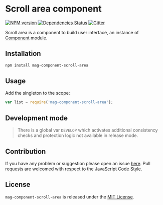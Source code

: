 Scroll area component
==============

[![NPM version](https://img.shields.io/npm/v/mag-component-scroll-area.svg?style=flat-square)](https://www.npmjs.com/package/mag-component-scroll-area)
[![Dependencies Status](https://img.shields.io/david/spasdk/component-scroll-area.svg?style=flat-square)](https://david-dm.org/spasdk/component-scroll-area)
[![Gitter](https://img.shields.io/badge/gitter-join%20chat-blue.svg?style=flat-square)](https://gitter.im/DarkPark/spasdk)


Scroll area is a component to build user interface, an instance of [Component](https://github.com/spasdk/component) module.


## Installation ##

```bash
npm install mag-component-scroll-area
```


## Usage ##

Add the singleton to the scope:

```js
var list = require('mag-component-scroll-area');
```


## Development mode ##

> There is a global var `DEVELOP` which activates additional consistency checks and protection logic not available in release mode.


## Contribution ##

If you have any problem or suggestion please open an issue [here](https://github.com/spasdk/component-scroll-area/issues).
Pull requests are welcomed with respect to the [JavaScript Code Style](https://github.com/DarkPark/jscs).


## License ##

`mag-component-scroll-area` is released under the [MIT License](license.md).
